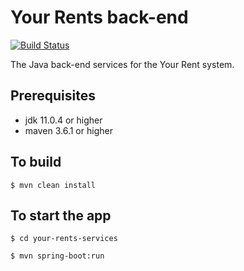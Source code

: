 # Your Rents back-end
 [![Build Status](https://api.travis-ci.org/your-rents/your-rents-backend.svg?branch=develop)](https://travis-ci.org/your-rents/your-rents-backend)

The Java back-end services for the Your Rent system.
## Prerequisites
- jdk 11.0.4 or higher
- maven 3.6.1 or higher

## To build
`$ mvn clean install`

## To start the app
`$ cd your-rents-services`

`$ mvn spring-boot:run`
